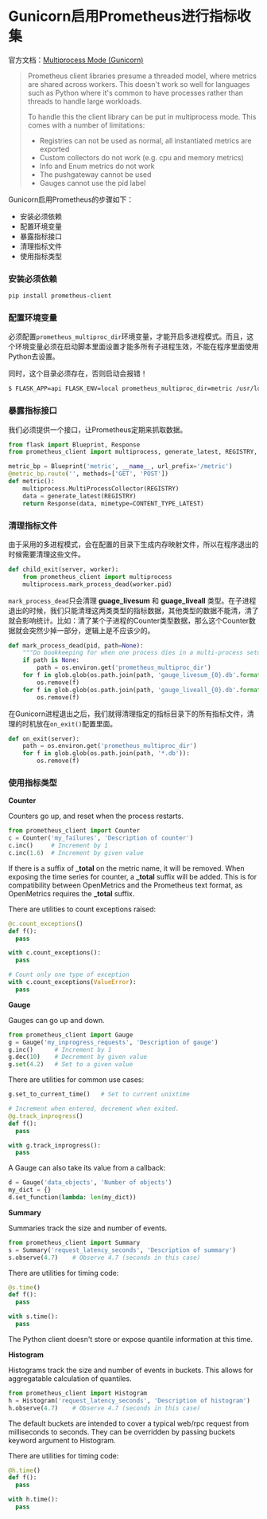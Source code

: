 # Gunicorn启用Prometheus进行指标收集

官方文档：[Multiprocess Mode (Gunicorn)](https://github.com/prometheus/client_python#multiprocess-mode-gunicorn)

> Prometheus client libraries presume a threaded model, where metrics are shared across workers. This doesn't work so well for languages such as Python where it's common to have processes rather than threads to handle large workloads.
>
> To handle this the client library can be put in multiprocess mode. This comes with a number of limitations:
>
> - Registries can not be used as normal, all instantiated metrics are exported
> - Custom collectors do not work (e.g. cpu and memory metrics)
> - Info and Enum metrics do not work
> - The pushgateway cannot be used
> - Gauges cannot use the pid label

Gunicorn启用Prometheus的步骤如下：

- 安装必须依赖
- 配置环境变量
- 暴露指标接口
- 清理指标文件
- 使用指标类型

### 安装必须依赖

```bash
pip install prometheus-client
```

### 配置环境变量

必须配置`prometheus_multiproc_dir`环境变量，才能开启多进程模式。而且，这个环境变量必须在启动脚本里面设置才能多所有子进程生效，不能在程序里面使用Python去设置。

同时，这个目录必须存在，否则启动会报错！

```bash
$ FLASK_APP=api FLASK_ENV=local prometheus_multiproc_dir=metric /usr/local/bin/gunicorn --preload -c gunicorn_local.py api:app
```

### 暴露指标接口

我们必须提供一个接口，让Prometheus定期来抓取数据。

```python
from flask import Blueprint, Response
from prometheus_client import multiprocess, generate_latest, REGISTRY, CONTENT_TYPE_LATEST

metric_bp = Blueprint('metric', __name__, url_prefix='/metric')
@metric_bp.route('', methods=['GET', 'POST'])
def metric():
    multiprocess.MultiProcessCollector(REGISTRY)
    data = generate_latest(REGISTRY)
    return Response(data, mimetype=CONTENT_TYPE_LATEST)
```

### 清理指标文件

由于采用的多进程模式，会在配置的目录下生成内存映射文件，所以在程序退出的时候需要清理这些文件。

```python
def child_exit(server, worker):
    from prometheus_client import multiprocess
    multiprocess.mark_process_dead(worker.pid)
```

`mark_process_dead`只会清理 **guage_livesum** 和 **guage_liveall** 类型。在子进程退出的时候，我们只能清理这两类类型的指标数据，其他类型的数据不能清，清了就会影响统计。比如：清了某个子进程的Counter类型数据，那么这个Counter数据就会突然少掉一部分，逻辑上是不应该少的。

```python
def mark_process_dead(pid, path=None):
    """Do bookkeeping for when one process dies in a multi-process setup."""
    if path is None:
        path = os.environ.get('prometheus_multiproc_dir')
    for f in glob.glob(os.path.join(path, 'gauge_livesum_{0}.db'.format(pid))):
        os.remove(f)
    for f in glob.glob(os.path.join(path, 'gauge_liveall_{0}.db'.format(pid))):
        os.remove(f)
```

在Gunicorn进程退出之后，我们就得清理指定的指标目录下的所有指标文件，清理的时机放在`on_exit()`配置里面。

```python
def on_exit(server):
    path = os.environ.get('prometheus_multiproc_dir')
    for f in glob.glob(os.path.join(path, '*.db')):
        os.remove(f)
```

### 使用指标类型

**Counter**

Counters go up, and reset when the process restarts.

```python
from prometheus_client import Counter
c = Counter('my_failures', 'Description of counter')
c.inc()     # Increment by 1
c.inc(1.6)  # Increment by given value
```

If there is a suffix of **_total** on the metric name, it will be removed. When exposing the time series for counter, a **_total** suffix will be added. This is for compatibility between OpenMetrics and the Prometheus text format, as OpenMetrics requires the **_total** suffix.

There are utilities to count exceptions raised:

```python
@c.count_exceptions()
def f():
  pass

with c.count_exceptions():
  pass

# Count only one type of exception
with c.count_exceptions(ValueError):
  pass
```

**Gauge**

Gauges can go up and down.

```python
from prometheus_client import Gauge
g = Gauge('my_inprogress_requests', 'Description of gauge')
g.inc()      # Increment by 1
g.dec(10)    # Decrement by given value
g.set(4.2)   # Set to a given value
```

There are utilities for common use cases:

```python
g.set_to_current_time()   # Set to current unixtime

# Increment when entered, decrement when exited.
@g.track_inprogress()
def f():
  pass

with g.track_inprogress():
  pass
```

A Gauge can also take its value from a callback:

```python
d = Gauge('data_objects', 'Number of objects')
my_dict = {}
d.set_function(lambda: len(my_dict))
```

**Summary**

Summaries track the size and number of events.

```python
from prometheus_client import Summary
s = Summary('request_latency_seconds', 'Description of summary')
s.observe(4.7)    # Observe 4.7 (seconds in this case)
```

There are utilities for timing code:

```python
@s.time()
def f():
  pass

with s.time():
  pass
```

The Python client doesn't store or expose quantile information at this time.

**Histogram**

Histograms track the size and number of events in buckets. This allows for aggregatable calculation of quantiles.

```python
from prometheus_client import Histogram
h = Histogram('request_latency_seconds', 'Description of histogram')
h.observe(4.7)    # Observe 4.7 (seconds in this case)
```

The default buckets are intended to cover a typical web/rpc request from milliseconds to seconds. They can be overridden by passing buckets keyword argument to Histogram.

There are utilities for timing code:

```python
@h.time()
def f():
  pass

with h.time():
  pass
```
